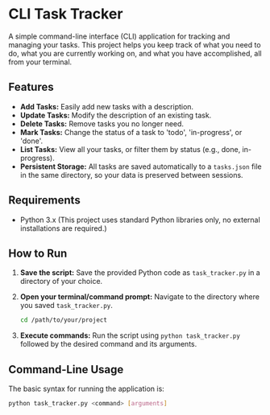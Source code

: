 # CLI Task Tracker

A simple command-line interface (CLI) application for tracking and managing your tasks. This project helps you keep track of what you need to do, what you are currently working on, and what you have accomplished, all from your terminal.

## Features

*   **Add Tasks:** Easily add new tasks with a description.
*   **Update Tasks:** Modify the description of an existing task.
*   **Delete Tasks:** Remove tasks you no longer need.
*   **Mark Tasks:** Change the status of a task to 'todo', 'in-progress', or 'done'.
*   **List Tasks:** View all your tasks, or filter them by status (e.g., done, in-progress).
*   **Persistent Storage:** All tasks are saved automatically to a `tasks.json` file in the same directory, so your data is preserved between sessions.

## Requirements

*   Python 3.x (This project uses standard Python libraries only, no external installations are required.)

## How to Run

1.  **Save the script:** Save the provided Python code as `task_tracker.py` in a directory of your choice.
2.  **Open your terminal/command prompt:** Navigate to the directory where you saved `task_tracker.py`.

    ```bash
    cd /path/to/your/project
    ```

3.  **Execute commands:** Run the script using `python task_tracker.py` followed by the desired command and its arguments.

## Command-Line Usage

The basic syntax for running the application is:

```bash
python task_tracker.py <command> [arguments]